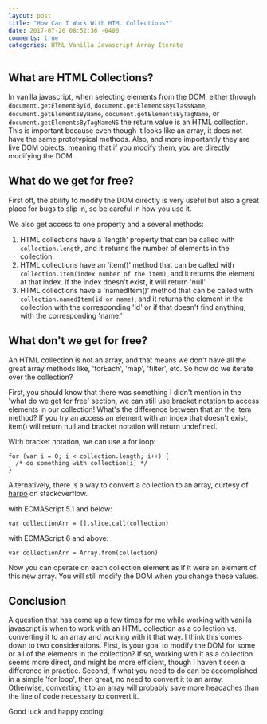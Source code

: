 ```yaml
---
layout: post
title: "How Can I Work With HTML Collections?"
date: 2017-07-20 08:52:36 -0400
comments: true
categories: HTML Vanilla Javascript Array Iterate
---
```


## What are HTML Collections?

In vanilla javascript, when selecting elements from the DOM, either through `document.getElementById`, `document.getElementsByClassName`, `document.getElementsByName`, `document.getElementsByTagName`, or `document.getElementsByTagNameNS` the return value is an HTML collection. This is important because even though it looks like an array, it does not have the same prototypical methods. Also, and more importantly they are live DOM objects, meaning that if you modify them, you are directly modifying the DOM.

## What do we get for free?

First off, the ability to modify the DOM directly is very useful but also a great place for bugs to slip in, so be careful in how you use it.

We also get access to one property and a several methods:
1. HTML collections have a 'length' property that can be called with `collection.length`, and it returns the number of elements in the collection.
2. HTML collections have an 'item()' method that can be called with `collection.item(index number of the item)`, and it returns the element at that index. If the index doesn't exist, it will return 'null'.
3. HTML collections have a 'namedItem()' method that can be called with `collection.namedItem(id or name)`, and it returns the element in the collection with the corresponding 'id' or if that doesn't find anything, with the corresponding 'name.'

## What don't we get for free?

An HTML collection is not an array, and that means we don't have all the great array methods like, 'forEach', 'map', 'filter', etc. So how do we iterate over the collection?

First, you should know that there was something I didn't mention in the 'what do we get for free' section, we can still use bracket notation to access elements in our collection! What's the difference between that an the item method? If you try an access an element with an index that doesn't exist, item() will return null and bracket notation will return undefined.

With bracket notation, we can use a for loop:
```
for (var i = 0; i < collection.length; i++) {
  /* do something with collection[i] */
}
```

Alternatively, there is a way to convert a collection to an array, curtesy of [harpo](https://stackoverflow.com/questions/222841/most-efficient-way-to-convert-an-htmlcollection-to-an-array) on stackoverflow.

with ECMAScript 5.1 and below:
```
var collectionArr = [].slice.call(collection)
```

with ECMAScript 6 and above:
```
var collectionArr = Array.from(collection)
```

Now you can operate on each collection element as if it were an element of this new array. You will still modify the DOM when you change these values.

## Conclusion

A question that has come up a few times for me while working with vanilla javascript is when to work with an HTML collection as a collection vs. converting it to an array and working with it that way. I think this comes down to two considerations. First, is your goal to modify the DOM for some or all of the elements in the collection? If so, working with it as a collection seems more direct, and might be more efficient, though I haven't seen a difference in practice. Second, if what you need to do can be accomplished in a simple 'for loop', then great, no need to convert it to an array. Otherwise, converting it to an array will probably save more headaches than the line of code necessary to convert it.

Good luck and happy coding!
